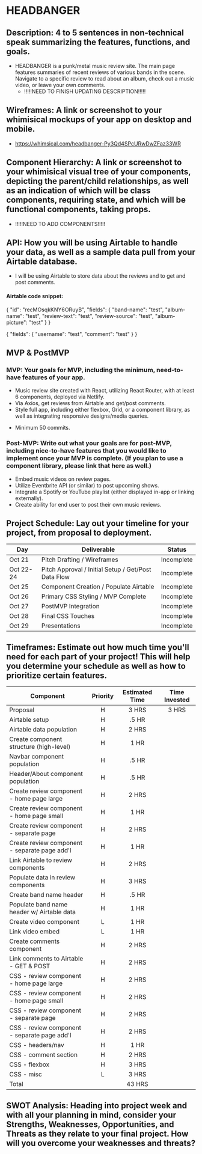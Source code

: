# HEADBANGER

## Description: 4 to 5 sentences in non-technical speak summarizing the features, functions, and goals.

- HEADBANGER is a punk/metal music review site. The main page features summaries of recent reviews of various bands in the scene. Navigate to a specific review to read about an album, check out a music video, or leave your own comments.
  - !!!!!NEED TO FINISH UPDATING DESCRIPTION!!!!!

## Wireframes: A link or screenshot to your whimisical mockups of your app on desktop and mobile.

- https://whimsical.com/headbanger-Py3Qd4SPcURwDwZFaz33WR

## Component Hierarchy: A link or screenshot to your whimisical visual tree of your components, depicting the parent/child relationships, as well as an indication of which will be class components, requiring state, and which will be functional components, taking props.

- !!!!!NEED TO ADD COMPONENTS!!!!!

## API: How you will be using Airtable to handle your data, as well as a sample data pull from your Airtable database.

- I will be using Airtable to store data about the reviews and to get and post comments.

#### Airtable code snippet:

{
"id": "recMOsqkKNY6ORuyB",
"fields": {
"band-name": "test",
"album-name": "test",
"review-text": "test",
"review-source": "test",
"album-picture": "test"
}
}

{
"fields": {
"username": "test",
"comment": "test"
}
}

## MVP & PostMVP

### MVP: Your goals for MVP, including the minimum, need-to-have features of your app.

- Music review site created with React, utilizing React Router, with at least 6 components, deployed via Netlify.
- Via Axios, get reviews from Airtable and get/post comments.
- Style full app, including either flexbox, Grid, or a component library, as well as integrating responsive designs/media queries.

* Minimum 50 commits.

### Post-MVP: Write out what your goals are for post-MVP, including nice-to-have features that you would like to implement once your MVP is complete. (If you plan to use a component library, please link that here as well.)

- Embed music videos on review pages.
- Utilize Eventbrite API (or similar) to post upcoming shows.
- Integrate a Spotify or YouTube playlist (either displayed in-app or linking externally).
- Create ability for end user to post their own music reviews.

## Project Schedule: Lay out your timeline for your project, from proposal to deployment.

| Day       | Deliverable                                         |   Status   |
| --------- | --------------------------------------------------- | :--------: |
| Oct 21    | Pitch Drafting / Wireframes                         | Incomplete |
| Oct 22-24 | Pitch Approval / Initial Setup / Get/Post Data Flow | Incomplete |
| Oct 25    | Component Creation / Populate Airtable              | Incomplete |
| Oct 26    | Primary CSS Styling / MVP Complete                  | Incomplete |
| Oct 27    | PostMVP Integration                                 | Incomplete |
| Oct 28    | Final CSS Touches                                   | Incomplete |
| Oct 29    | Presentations                                       | Incomplete |

## Timeframes: Estimate out how much time you'll need for each part of your project! This will help you determine your schedule as well as how to prioritize certain features.

| Component                                     | Priority | Estimated Time | Time Invested |
| --------------------------------------------- | :------: | :------------: | :-----------: |
| Proposal                                      |    H     |     3 HRS      |     3 HRS     |
| Airtable setup                                |    H     |     .5 HR      |               |
| Airtable data population                      |    H     |     2 HRS      |               |
| Create component structure (high-level)       |    H     |      1 HR      |               |
| Navbar component population                   |    H     |     .5 HR      |               |
| Header/About component population             |    H     |     .5 HR      |               |
| Create review component - home page large     |    H     |     2 HRS      |               |
| Create review component - home page small     |    H     |      1 HR      |               |
| Create review component - separate page       |    H     |     2 HRS      |               |
| Create review component - separate page add'l |    H     |      1 HR      |               |
| Link Airtable to review components            |    H     |     2 HRS      |               |
| Populate data in review components            |    H     |     3 HRS      |               |
| Create band name header                       |    H     |     .5 HR      |               |
| Populate band name header w/ Airtable data    |    H     |      1 HR      |               |
| Create video component                        |    L     |      1 HR      |               |
| Link video embed                              |    L     |      1 HR      |               |
| Create comments component                     |    H     |     2 HRS      |               |
| Link comments to Airtable - GET & POST        |    H     |     2 HRS      |               |
| CSS - review component - home page large      |    H     |     2 HRS      |               |
| CSS - review component - home page small      |    H     |     2 HRS      |               |
| CSS - review component - separate page        |    H     |     2 HRS      |               |
| CSS - review component - separate page add'l  |    H     |     2 HRS      |               |
| CSS - headers/nav                             |    H     |      1 HR      |               |
| CSS - comment section                         |    H     |     2 HRS      |               |
| CSS - flexbox                                 |    H     |     3 HRS      |               |
| CSS - misc                                    |    L     |     3 HRS      |               |
| Total                                         |          |     43 HRS     |               |

## SWOT Analysis: Heading into project week and with all your planning in mind, consider your Strengths, Weaknesses, Opportunities, and Threats as they relate to your final project. How will you overcome your weaknesses and threats?
